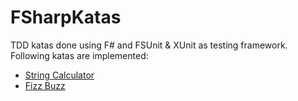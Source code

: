 # FSharpKatas
TDD katas done using F# and FSUnit & XUnit as testing framework.
Following katas are implemented:
 * [String Calculator](https://osherove.com/tdd-kata-1)
 * [Fizz Buzz](http://codingdojo.org/kata/FizzBuzz/)
